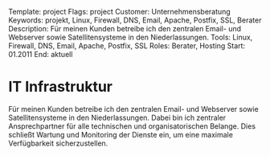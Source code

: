 Template: project
Flags: project
Customer: Unternehmensberatung
Keywords: projekt, Linux, Firewall, DNS, Email, Apache, Postfix, SSL, Berater
Description: Für meinen Kunden betreibe ich den zentralen Email- und Webserver sowie Satellitensysteme in den Niederlassungen.
Tools: Linux, Firewall, DNS, Email, Apache, Postfix, SSL
Roles: Berater, Hosting
Start: 01.2011
End: aktuell

# IT Infrastruktur

Für meinen Kunden betreibe ich den zentralen Email- und Webserver sowie Satellitensysteme in den Niederlassungen. Dabei bin ich zentraler Ansprechpartner für alle technischen und organisatorischen Belange. Dies schließt Wartung und Monitoring der Dienste ein, um eine maximale Verfügbarkeit sicherzustellen.
